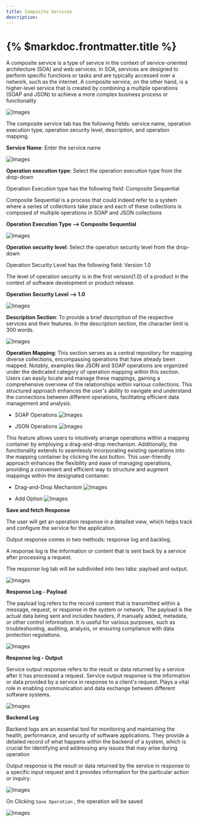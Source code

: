 ```yaml
---
title: Composite Services
description:
---
```


# {% $markdoc.frontmatter.title %}


A composite service is a type of service in the context of service-oriented architecture (SOA) and web services. In SOA, services are designed to perform specific functions or tasks and are typically accessed over a network, such as the internet. A composite service, on the other hand, is a higher-level service that is created by combining a multiple operations (SOAP and JSON) to achieve a more complex business process or functionality

![Images](/images/Compositehome.png)

The composite service tab has the following fields: service name, operation execution type, operation security level, description, and operation mapping.

**Service Name**: Enter the service name

![Images](/images/Compositeservice.png)

**Operation execution type**: Select the operation execution type from the drop-down 

Operation Execution type has the following field: Composite Sequential

Composite Sequential is a process that could indeed refer to a system where a series of collections take place and each of these collections is composed of multiple operations in SOAP and JSON collections

**Operation Execution Type --> Composite Sequential**


![Images](/images/Compositeoper.png)

**Operation security level**: Select the operation security level from the drop-down 

Operation Security Level has the following field: Version 1.0

The level of operation security is in the first version(1.0) of a product in the context of software development or product release.

**Operation Security Level --> 1.0**

![Images](/images/Compositesecurity.png)

**Description Section**: To provide a brief description of the respective services and their features. In the description section, the character limit is 300 words.

![Images](/images/Compositedesc.png)

**Operation Mapping**: This section serves as a central repository for mapping diverse collections, encompassing operations that have already been mapped. Notably, examples like JSON and SOAP operations are organized under the dedicated category of operation mapping within this section. Users can easily locate and manage these mappings, gaining a comprehensive overview of the relationships within various collections. This structured approach enhances the user's ability to navigate and understand the connections between different operations, facilitating efficient data management and analysis. 
- SOAP Operations
![Images](/images/CompositeSOAP.png)

- JSON Operations
![Images](/images/CompositeJSON.png)

This feature allows users to intuitively arrange operations within a mapping container by employing a drag-and-drop mechanism. Additionally, the functionality extends to seamlessly incorporating existing operations into the mapping container by clicking the ``Add`` button. This user-friendly approach enhances the flexibility and ease of managing operations, providing a convenient and efficient way to structure and augment mappings within the designated container.
- Drag-and-Drop Mechanism
![Images](/images/Compositedrag.png)

- Add Option
![Images](/images/CompositeAdd.png)

**Save and fetch Response**

The user will get an operation response in a detailed view, which helps track and configure the service for the application.

Output response comes in two methods: response log and backlog.

A response log is the information or content that is sent back by a service after processing a request.

The response log tab will be subdivided into two tabs: payload and output.

![Images](/images/Compositesavefetch.png)

**Response Log - Payload**

The payload log refers to the record content that is transmitted within a message, request, or response in the system or network. The payload is the actual data being sent and includes headers, if manually added, metadata, or other control information. It is useful for various purposes, such as troubleshooting, auditing, analysis, or ensuring compliance with data protection regulations.

![Images](/images/CompositeResponse.png)

**Response log - Output**

Service output response refers to the result or data returned by a service after it has processed a request. Service output response is the information or data provided by a service in response to a client's request. Plays a vital role in enabling communication and data exchange between different software systems.

![Images](/images/Compositeoutput.png)

**Backend Log**

Backend logs are an essential tool for monitoring and maintaining the health, performance, and security of software applications. They provide a detailed record of what happens within the backend of a system, which is crucial for identifying and addressing any issues that may arise during operation

Output response is the result or data returned by the service in response to a specific input request and it provides information for the particular action or inquiry.

![Images](/images/Compositebackend.png)

On Clicking ``Save Operation`` , the operation will be saved

![Images](/images/Compositesaveoper.png)